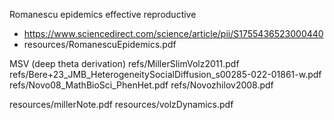 Romanescu epidemics effective reproductive
* https://www.sciencedirect.com/science/article/pii/S1755436523000440
* resources/RomanescuEpidemics.pdf

MSV (deep theta derivation)
refs/MillerSlimVolz2011.pdf
refs/Bere+23_JMB_HeterogeneitySocialDiffusion_s00285-022-01861-w.pdf
refs/Novo08_MathBioSci_PhenHet.pdf
refs/Novozhilov2008.pdf

resources/millerNote.pdf
resources/volzDynamics.pdf
